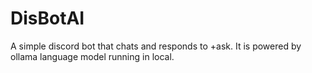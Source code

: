 # DisBotAI

A simple discord bot that chats and responds to +ask. It is powered by ollama language model running in local.